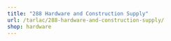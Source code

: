 ```yaml
---
title: "288 Hardware and Construction Supply"
url: /tarlac/288-hardware-and-construction-supply/
shop: hardware
---
```

